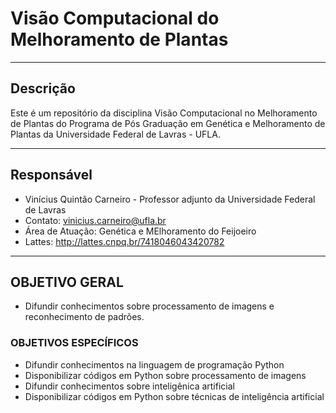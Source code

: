 
# Visão Computacional do Melhoramento de Plantas

---
## Descrição
Este é um repositório da disciplina Visão Computacional no Melhoramento de Plantas do Programa de Pós Graduação em Genética e Melhoramento de Plantas da Universidade Federal de Lavras - UFLA.

---
## Responsável

- Vinícius Quintão Carneiro - Professor adjunto da Universidade Federal de Lavras 
- Contato: vinicius.carneiro@ufla.br
- Área de Atuação: Genética e MElhoramento do Feijoeiro
- Lattes: http://lattes.cnpq.br/7418046043420782 

---
## OBJETIVO GERAL
- Difundir conhecimentos sobre processamento de imagens e reconhecimento de padrões.

### OBJETIVOS ESPECÍFICOS
- Difundir conhecimentos na linguagem de programação Python
- Disponibilizar códigos em Python sobre processamento de imagens
- Difundir conhecimentos sobre inteligênica artificial
- Disponibilizar códigos em Python sobre técnicas de inteligência artificial
